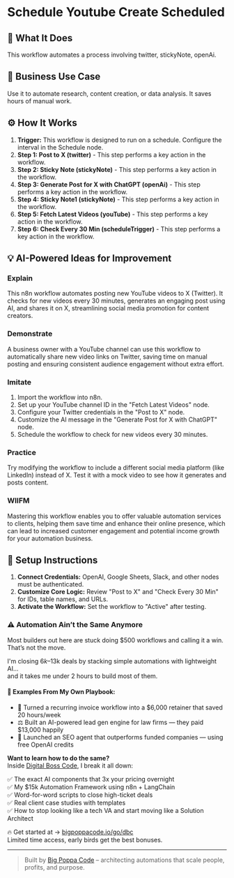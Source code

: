 # Schedule Youtube Create Scheduled

## 🚀 What It Does
This workflow automates a process involving twitter, stickyNote, openAi.

## 💼 Business Use Case
Use it to automate research, content creation, or data analysis. It saves hours of manual work.

## ⚙️ How It Works
1.  **Trigger:** This workflow is designed to run on a schedule. Configure the interval in the Schedule node.
2. **Step 1: Post to X (twitter)** - This step performs a key action in the workflow.
3. **Step 2: Sticky Note (stickyNote)** - This step performs a key action in the workflow.
4. **Step 3: Generate Post for X with ChatGPT (openAi)** - This step performs a key action in the workflow.
5. **Step 4: Sticky Note1 (stickyNote)** - This step performs a key action in the workflow.
6. **Step 5: Fetch Latest Videos (youTube)** - This step performs a key action in the workflow.
7. **Step 6: Check Every 30 Min (scheduleTrigger)** - This step performs a key action in the workflow.

## 💡 AI-Powered Ideas for Improvement
### Explain
This n8n workflow automates posting new YouTube videos to X (Twitter). It checks for new videos every 30 minutes, generates an engaging post using AI, and shares it on X, streamlining social media promotion for content creators.

### Demonstrate
A business owner with a YouTube channel can use this workflow to automatically share new video links on Twitter, saving time on manual posting and ensuring consistent audience engagement without extra effort.

### Imitate
1. Import the workflow into n8n.
2. Set up your YouTube channel ID in the "Fetch Latest Videos" node.
3. Configure your Twitter credentials in the "Post to X" node.
4. Customize the AI message in the "Generate Post for X with ChatGPT" node.
5. Schedule the workflow to check for new videos every 30 minutes.

### Practice
Try modifying the workflow to include a different social media platform (like LinkedIn) instead of X. Test it with a mock video to see how it generates and posts content.

### WIIFM
Mastering this workflow enables you to offer valuable automation services to clients, helping them save time and enhance their online presence, which can lead to increased customer engagement and potential income growth for your automation business.

## 🔧 Setup Instructions
1. **Connect Credentials:** OpenAI, Google Sheets, Slack, and other nodes must be authenticated.
2. **Customize Core Logic:** Review "Post to X" and "Check Every 30 Min" for IDs, table names, and URLs.
3. **Activate the Workflow:** Set the workflow to "Active" after testing.

### ⚠️ Automation Ain’t the Same Anymore

Most builders out here are stuck doing $500 workflows and calling it a win.  
That’s not the move.  

I'm closing $6k–$13k deals by stacking simple automations with lightweight AI...  
and it takes me under 2 hours to build most of them.

#### 🧠 Examples From My Own Playbook:
- 🔁 Turned a recurring invoice workflow into a $6,000 retainer that saved 20 hours/week  
- ⚖️ Built an AI-powered lead gen engine for law firms — they paid $13,000 happily  
- 🚀 Launched an SEO agent that outperforms funded companies — using free OpenAI credits  

**Want to learn how to do the same?**  
Inside [Digital Boss Code](https://bigpoppacode.io/go/dbc), I break it all down:

✅ The exact AI components that 3x your pricing overnight  
✅ My $15k Automation Framework using n8n + LangChain  
✅ Word-for-word scripts to close high-ticket deals  
✅ Real client case studies with templates  
✅ How to stop looking like a tech VA and start moving like a Solution Architect  

🔥 Get started at → [bigpoppacode.io/go/dbc](https://bigpoppacode.io/go/dbc)  
Limited time access, early birds get the best bonuses.

---
> Built by [Big Poppa Code](https://bigpoppacode.io) – architecting automations that scale people, profits, and purpose.
